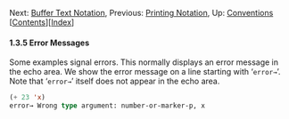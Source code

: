 

Next: [Buffer Text Notation](Buffer-Text-Notation.html), Previous: [Printing Notation](Printing-Notation.html), Up: [Conventions](Conventions.html)   \[[Contents](index.html#SEC_Contents "Table of contents")]\[[Index](Index.html "Index")]

#### 1.3.5 Error Messages

Some examples signal errors. This normally displays an error message in the echo area. We show the error message on a line starting with ‘`error→`’. Note that ‘`error→`’ itself does not appear in the echo area.

```lisp
(+ 23 'x)
error→ Wrong type argument: number-or-marker-p, x
```
